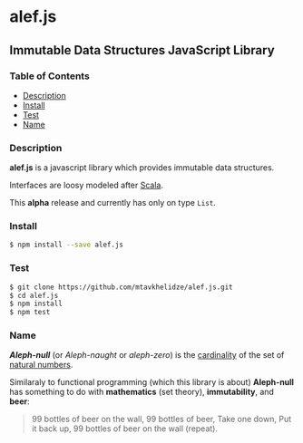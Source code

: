 # alef.js

## Immutable Data Structures JavaScript Library

### Table of Contents

* [Description](#descripton)
* [Install](#install)
* [Test](#test)
* [Name](#name)

### Description

__alef.js__ is a javascript library which provides immutable data structures.

Interfaces are loosy modeled after [Scala](http://www.scala-lang.org).

This __**alpha**__ release and currently has only on type `List`.

### Install

```bash
$ npm install --save alef.js
```

### Test

```bash
$ git clone https://github.com/mtavkhelidze/alef.js.git
$ cd alef.js
$ npm install
$ npm test
```

### Name

**_Aleph-null_** (or
_Aleph-naught_ or _aleph-zero_) is the
[cardinality](https://en.wikipedia.org/wiki/Cardinality) of the set of [natural
numbers](https://en.wikipedia.org/wiki/Natural_number).

Similaraly to functional programming (which this library is about)
__Aleph-null__ has something to do with __mathematics__ (set theory),
__immutability__, and __beer__:

> 99 bottles of beer on the wall, 99 bottles of beer, Take one down, Put it
> back up, 99 bottles of beer on the wall (repeat).
